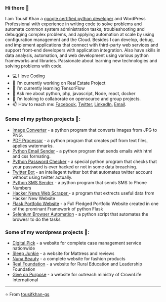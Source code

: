 ### Hi there 👋

I am Tousif Khan a [google certified python developer](https://www.coursera.org/account/accomplishments/professional-cert/JEY2MYBN8W3M) and WordPress Professional with experience in writing code to solve problems and automate common system administration tasks, troubleshooting and debugging complex problems, and applying automation at scale by using configuration management and the Cloud. Besides I can develop, debug, and implement applications that connect with third-party web services and support front-end developers with application integration. Also have skills in data analysis, automation, and web development using various python frameworks and libraries. Passionate about learning new technologies and solving problems with code.

- 💻 I love Coding
- 🔭 I’m currently working on Real Estate Project
- 🌱 I’m currently learning TensorFlow
- 💬 Ask me about python, php, javascript, Node, react, docker
- 👯 I’m looking to collaborate on opensource and group projects.
- 📫 How to reach me: [Facebook](https://facebook.com/), [Twitter](https://twitter.com/), [LinkedIn](https://www.linkedin.com/), [Email](mailTo:tousifkhan.kpk@gmail.com).


 ### Some of my python projects 🚀:
- [Image Converter](https://github.com/tousifkhan-gs/Convert-JPG-to-PNG-) - a python program that converts images from JPG to PNG.
- [PDF Processor](https://github.com/tousifkhan-gs/PDF-Processor) - a python program that creates pdf from text files, applies watermarks.
- [Python Email Sender](https://#) - a python program that sends emails with html and css formating.
- [Python Password Checker](https://#) - a special python program that checks that your password is ever hacked or not in some data breaching.
- [Twitter Bot](https://#) - an intellegent twitter bot that automates twitter account without using twitter actually.
- [Python SMS Sender](https://#) - a python program that sends SMS to Phone Numbers
- [Hacker News Web Scraper ](https://#) - a program that extrects useful data from Hacker New Website
- [Flask Portfolio Website](https://#) - a Full Fledged Portfolio Website created in one of the prominant Framework of python Flask
- [Selenium Browser Automation](https://#) - a python script that automates the browesr to do the tasks

### Some of my wordpress projects 🚀:
- [Digital Pick](https://www.digitalpick.co.il/) - a website for complete case management service nationwide
- [Sleep Junkie](https://www.sleepjunkie.com/) - a website for Mattress and reviews
- [Nuna Beauty](https://nunabeauty.id) - a complete website for fashion products
- [Real Foundation](https://realfoundationglobal.org/) - a website for Rural Education and Leadership Foundation
- [Give on Purpose](https://giveonpurpose.org/) - a website for outreach ministry of CrownLife International


<!--
## How to reach me:

[<img align="left" alt="TousifKhan" width="22px" src="https://raw.githubusercontent.com/iconic/open-iconic/master/svg/globe.svg" />](https://www.gnomicsolutions.com)
[<img align="left" alt="TousifKhan | Linkedin" width="22px" src="https://cdn.jsdelivr.net/npm/simple-icons@v3/icons/linkedin.svg" />](https://www.linkedin.com/)
[<img align="left" alt="TousifKhan | Facebook" width="22px" src="https://cdn.jsdelivr.net/npm/simple-icons@v3/icons/facebook.svg" />](https://www.facebook.com)
[<img align="left" alt="TousifKhan | Twitter" width="22px" src="https://cdn.jsdelivr.net/npm/simple-icons@v3/icons/twitter.svg" />](https://www.twitter.com)
[<img align="left" alt="TousifKhan | WhatsApp" width="22px" src="https://cdn.jsdelivr.net/npm/simple-icons@v3/icons/whatsapp.svg" />](https://wa.me/+923329736195)
[<img align="left" alt="TousifKhan | Gmail" width="22px" src="https://cdn.jsdelivr.net/npm/simple-icons@v3/icons/gmail.svg" />](mailto:tousifkhan.kpk@gmail.com)

<br /> 

## Languages

![Python](https://img.shields.io/badge/-Python-000000?style=flat&logo=python)
![PHP](https://img.shields.io/badge/-PHP-000000?style=flat&logo=php)
![MYSQL](https://img.shields.io/badge/-MySQL-000000?style=flat&logo=mysql)
![JavaScript](https://img.shields.io/badge/-JavaScript-000000?style=flat&logo=javascript)
![NodeJs](https://img.shields.io/badge/-Node-000000?style=flat&logo=Node.js)
![React](https://img.shields.io/badge/-React-000000?style=flat&logo=react)

<br />

## Tools:

![Git](https://img.shields.io/badge/-Git-000000?style=flat&logo=git)
![Github](https://img.shields.io/badge/-Github-000000?style=flat&logo=github) <br />
![MongoDB](https://img.shields.io/badge/-MongoDB-000000?style=flat&logo=mongodb)
![PostgreSQL](https://img.shields.io/badge/-PostgreSQL-000000?style=flat&logo=postgresql) <br />
![Wordpress](https://img.shields.io/badge/-WordPress-000000?style=flat&logo=wordpress)
![Elementor](https://img.shields.io/badge/-Elementor-000000?style=flat&logo=elementor)<br />
![Docker](https://img.shields.io/badge/-Docker-000000?style=flat&logo=docker)<br />
![Android](https://img.shields.io/badge/-Android-000000?style=flat&logo=android)



**tousifkhan-gs/tousifkhan-gs** is a ✨ _special_ ✨ repository because its `README.md` (this file) appears on your GitHub profile.

Here are some ideas to get you started:

- 💻 I love Coding
- 🔭 I’m currently working on Real Estate Project
- 🌱 I’m currently learning TensorFlow
- 👯 I’m looking to collaborate on opensource and group projects.
- 🤔 I’m looking for help with ...
- 💬 Ask me about ...
- 📫 How to reach me: ...
- 😄 Pronouns: ...
- ⚡ Fun fact: ...
-->

---
⭐️ From [tousifkhan-gs](https://github.com/tousifkhan-gs)
